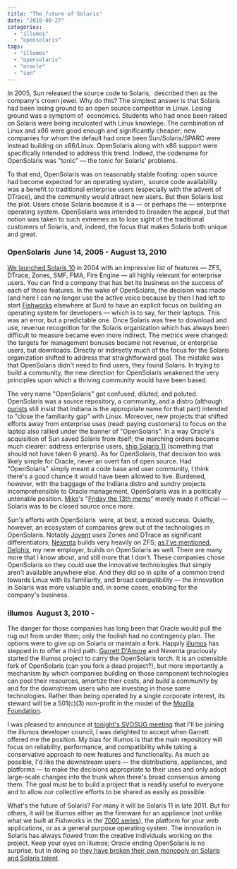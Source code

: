 ```yaml
---
title: "The future of Solaris"
date: "2010-08-27"
categories: 
  - "illumos"
  - "opensolaris"
tags: 
  - "illumos"
  - "opensolaris"
  - "oracle"
  - "sun"
---
```


In 2005, Sun released the source code to Solaris,  described then as the company's crown jewel. Why do this? The simplest answer is that Solaris had been losing ground to an open source competitor in Linux. Losing ground was a symptom of  economics. Students who had once been raised on Solaris were being inculcated with Linux knowlege. The combination of Linux and x86 were good enough and significantly cheaper; new companies for whom the default had once been Sun/Solaris/SPARC were instead building on x86/Linux. OpenSolaris along with x86 support were specifically intended to address this trend. Indeed, the codename for OpenSolaris was "tonic" — the tonic for Solaris' problems.

To that end, OpenSolaris was on reasonably stable footing: open source had become expected for an operating system,  source code availability was a benefit to traditional enterprise users (especially with the advent of DTrace), and the community would attract new users. But then Solaris lost the plot. Users chose Solaris because it is a — or perhaps the — enterprise operating system. OpenSolaris was intended to broaden the appeal, but that notion was taken to such extremes as to lose sight of the traditional customers of Solaris, and, indeed, the focus that makes Solaris both unique and great.

### OpenSolaris  June 14, 2005 - August 13, 2010

[We launched Solaris 10](http://www.osnews.com/story/8921) in 2004 with an impressive list of features — ZFS, DTrace, Zones, SMF, FMA, Fire Engine — all highly relevant for enterprise users. You can find a company that has bet its business on the success of each of those features. In the wake of OpenSolaris, the decision was made (and here I can no longer use the active voice because by then I had left to start [Fishworks](http://dtrace.org/blogs/bmc/2008/11/10/fishworks-now-it-can-be-told/) elsewhere at Sun) to have an explicit focus on building an operating system for developers — which is to say, for their laptops. This was an error, but a predictable one. Once Solaris was free to download and use, revenue recognition for the Solaris organization which has always been difficult to measure became even more indirect. The metrics were changed: the targets for management bonuses became not revenue, or enterprise users, but downloads. Directly or indirectly much of the focus for the Solaris organization shifted to address that straightforward goal. The mistake was that OpenSolaris didn't need to find users, they found Solaris. In trying to build a community, the new direction for OpenSolaris weakened the very principles upon which a thriving community would have been based.

The very name "OpenSolaris" got confused, diluted, and poluted. OpenSolaris was a source repository, a community, and a distro (although [purists](http://blogs.sun.com/wesolows) still insist that Indiana is the appropriate name for that part) intended to "close the familiarity gap" with Linux. Moreover, new projects that shifted efforts away from enterprise uses (read: paying customers) to focus on the laptop also rallied under the banner of "OpenSolaris". In a way Oracle's acquisition of Sun saved Solaris from itself; the marching orders became much clearer: address enterprise users, [ship Solaris 11](http://www.theregister.co.uk/2010/08/11/oracle_solaris_roadmap/) (something that should not have taken 6 years). As for OpenSolaris, that decision too was likely simple for Oracle, never an overt fan of open source. Had "OpenSolaris" simply meant a code base and user community, I think there's a good chance it would have been allowed to live. Burdened, however, with the baggage of the Indiana distro and sundry projects incomprehensible to Oracle management, OpenSolaris was in a politically untenable position. [Mike](http://blogs.sun.com/mws)'s "[Friday the 13th memo](http://sstallion.blogspot.com/2010/08/opensolaris-is-dead.html)" merely made it official — Solaris was to be closed source once more.

Sun's efforts with OpenSolaris  were, at best, a mixed success. Quietly, however, an ecosystem of companies grew out of the technologies in OpenSolaris. Notably [Joyent](http://www.joyent.com) uses Zones and DTrace as significant differentiators; [Nexenta](http://www.nexenta.com/corp/) builds very heavily on ZFS; [as I've mentioned](http://dtrace.org/blogs/ahl/2010/08/24/delphix/), [Delphix](http://www.delphix.com), my new employer, builds on OpenSolaris as well. There are many more that I know about, and still more that I don't. These companies chose OpenSolaris so they could use the innovative technologies that simply aren't available anywhere else. And they did so in spite of a common trend towards Linux with its familiarity, and broad compatibility — the innovation in Solaris was more valuable and, in some cases, enabling for the company's business.

### illumos  August 3, 2010 -

The danger for those companies has long been that Oracle would pull the rug out from under them; only the foolish had no contingency plan. The options were to give up on Solaris or maintain a fork. Happily [illumos](http://www.illumos.org/) has stepped in to offer a third path. [Garrett D'Amore](http://gdamore.blogspot.com/) and Nexenta graciously started the illumos project to carry the OpenSolaris torch. It is an ostensible fork of OpenSolaris (can you fork a dead project?), but more importantly a mechanism by which companies building on those component technologies can pool their resources, amortize their costs, and build a community by and for the downstream users who are investing in those same technologies. Rather than being operated by a single corporate interest, its steward will be a 501(c)(3) non-profit in the model of the [Mozilla Foundation](http://www.mozilla.org/foundation/about.html).

I was pleased to announce at [tonight's SVOSUG meeting](http://gdamore.blogspot.com/2010/08/presenting-illumos-at-svosug.html) that I'll be joining the illumos developer council, I was delighted to accept when Garrett offered me the position. My bias for illumos is that the main repository will focus on reliability, performance, and compatibility while taking a conservative approach to new features and functionality. As much as possible, I'd like the downstream users — the distributions, appliances, and platforms — to make the decisions appropriate to their uses and only adopt large-scale changes into the trunk when there's broad consensus among them. The goal must be to build a project that is readily useful to everyone and to allow our collective efforts to be shared as easily as possible.

What's the future of Solaris? For many it will be Solaris 11 in late 2011. But for others, it will be illumos either as the firmware for an appliance (not unlike what we built at Fishworks in the [7000 series](http://www.oracle.com/us/products/servers-storage/storage/unified-storage/index.html)), the platform for your web applications, or as a general purpose operating system. The innovation in Solaris has always flowed from the creative individuals working on the project. Keep your eyes on illumos; Oracle ending OpenSolaris is no surprise, but in doing so [they have broken their own monopoly on Solaris and Solaris talent](http://dtrace.org/blogs/bmc/2010/08/19/the-liberation-of-opensolaris/).
